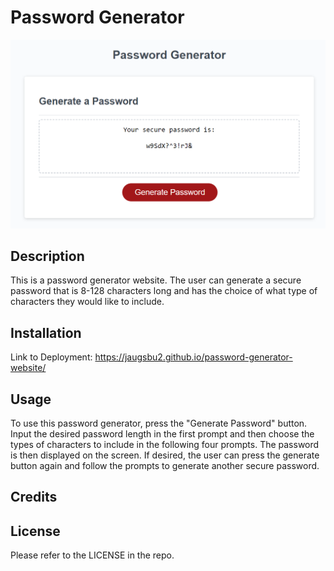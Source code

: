 # Password Generator

![about-section](/assets/images/password-generator-example.png)

## Description

This is a password generator website. The user can generate a secure password that is 8-128 characters long and has the choice of what type of characters they would like to include.

## Installation

Link to Deployment: https://jaugsbu2.github.io/password-generator-website/

## Usage

To use this password generator, press the "Generate Password" button. Input the desired password length in the first prompt and then choose the types of characters to include in the following four prompts. The password is then displayed on the screen. If desired, the user can press the generate button again and follow the prompts to generate another secure password.


## Credits


## License

Please refer to the LICENSE in the repo.